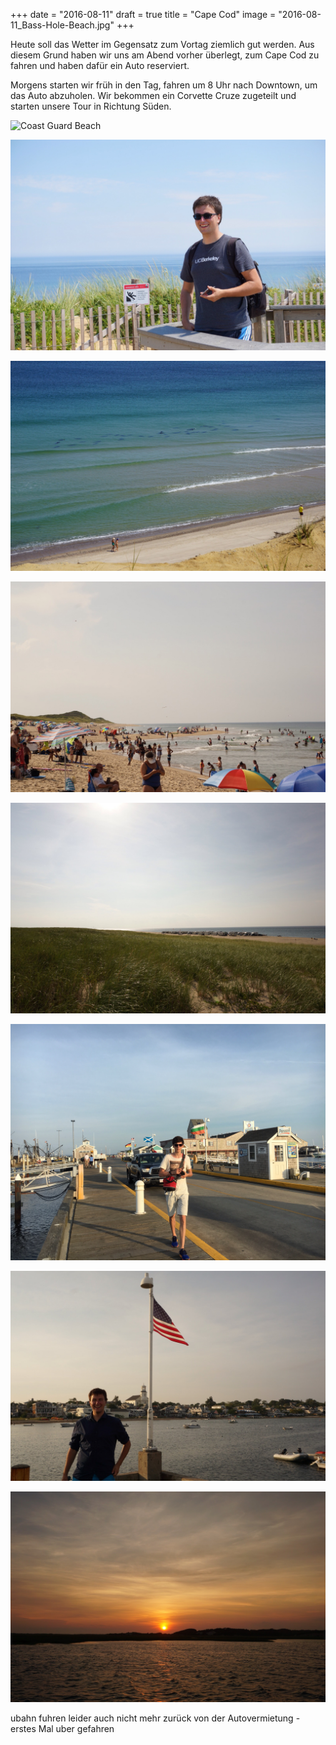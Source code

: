 +++
date = "2016-08-11"
draft = true
title = "Cape Cod"
image = "2016-08-11_Bass-Hole-Beach.jpg"
+++

Heute soll das Wetter im Gegensatz zum Vortag
ziemlich gut werden.
Aus diesem Grund haben wir uns am Abend vorher 
überlegt, zum Cape Cod zu fahren und 
haben dafür ein Auto reserviert. 

Morgens starten wir früh in den Tag,
fahren um 8 Uhr nach Downtown, um das Auto
abzuholen. 
Wir bekommen ein Corvette Cruze zugeteilt
und starten unsere Tour in Richtung Süden. 


![Coast Guard Beach](/images/2016-08-11_Coast-Guard-Beach.jpg)

![Marconi Station](/images/2016-08-11_Marconi-Station.jpg)

![Seals](/images/2016-08-11_Seals.jpg)

![Head od the meadow Beach](/images/2016-08-11_Head-Of-The-Meadow-Beach.jpg)

![Race Point Beach](/images/2016-08-11_Race-Point-Beach.jpg)

![Provincetown Wharf](/images/2016-08-11_Provincetown-Wharf.jpg)

![T in Provincetown](/images/2016-08-11_Provincetown-T.jpg)

![Sonnenuntergang](/images/2016-08-11_Sunset.jpg)

ubahn fuhren leider auch nicht mehr zurück von der Autovermietung - erstes Mal uber gefahren
